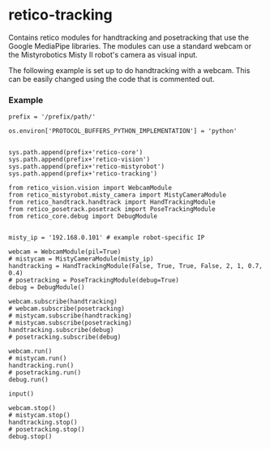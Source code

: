 # retico-tracking
Contains retico modules for handtracking and posetracking that use the Google MediaPipe libraries. The modules can use a standard webcam or the Mistyrobotics Misty II robot's camera as visual input.

The following example is set up to do handtracking with a webcam. This can be easily changed using the code that is commented out.
### Example
```import os, sys
prefix = '/prefix/path/'

os.environ['PROTOCOL_BUFFERS_PYTHON_IMPLEMENTATION'] = 'python'


sys.path.append(prefix+'retico-core')
sys.path.append(prefix+'retico-vision')
sys.path.append(prefix+'retico-mistyrobot')
sys.path.append(prefix+'retico-tracking')

from retico_vision.vision import WebcamModule
from retico_mistyrobot.misty_camera import MistyCameraModule
from retico_handtrack.handtrack import HandTrackingModule
from retico_posetrack.posetrack import PoseTrackingModule
from retico_core.debug import DebugModule


misty_ip = '192.168.0.101' # example robot-specific IP

webcam = WebcamModule(pil=True)
# mistycam = MistyCameraModule(misty_ip)
handtracking = HandTrackingModule(False, True, True, False, 2, 1, 0.7, 0.4)
# posetracking = PoseTrackingModule(debug=True)
debug = DebugModule()

webcam.subscribe(handtracking)
# webcam.subscribe(posetracking)
# mistycam.subscribe(handtracking)
# mistycam.subscribe(posetracking)
handtracking.subscribe(debug)
# posetracking.subscribe(debug)

webcam.run()
# mistycam.run()
handtracking.run()
# posetracking.run()
debug.run()

input()

webcam.stop()
# mistycam.stop()
handtracking.stop()
# posetracking.stop()
debug.stop()
```
